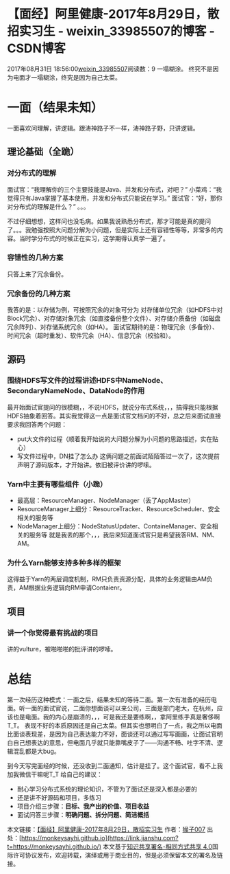 # 【面经】阿里健康-2017年8月29日，散招实习生 - weixin_33985507的博客 - CSDN博客
2017年08月31日 18:56:00[weixin_33985507](https://me.csdn.net/weixin_33985507)阅读数：9
一塌糊涂。
终究不是因为电面才一塌糊涂，终究是因为自己太菜。
# 一面（结果未知）
一面喜欢问理解，讲逻辑。跟涛神路子不一样，涛神路子野，只讲逻辑。
## 理论基础（全跪）
### 对分布式的理解
面试官：“我理解你的三个主要技能是Java、并发和分布式，对吧？”
小菜鸡：“我觉得只有Java掌握了基本使用，并发和分布式只能说在学习。”
面试官：“好，那你对分布式的理解是什么？”
。。。
> 
不过仔细想想，这样问也没毛病。如果我说熟悉分布式，那才可能是真的提问了。。。我勉强按照大问题分解为小问题，但是实际上还有容错性等等，非常多的内容。当时学分布式的时候正在实习，这学期得认真学一遍了。
### 容错性的几种方案
只答上来了冗余备份。
### 冗余备份的几种方案
我答的是：以存储为例，可按照冗余的对象可分为 对存储单位冗余（如HDFS中对Block冗余）、对存储对象冗余（如直接备份整个文件）、对存储介质备份（如磁盘冗余阵列）、对存储系统冗余（如HA）。
面试官期待的是：物理冗余（多备份）、时间冗余（超时重发）、软件冗余（HA）、信息冗余（校验和）。
## 源码
### 围绕HDFS写文件的过程讲述HDFS中NameNode、SecondaryNameNode、DataNode的作用
最开始面试官提问的很模糊，，不说HDFS，就说分布式系统，，，搞得我只能根据HDFS抽象着回答。其实我觉得这一点是面试官文档问的不好，总之后来面试直接要求我回答两个问题：
- put大文件的过程（顺着我开始说的大问题分解为小问题的思路描述，实在贴心）
- 写文件过程中，DN挂了怎么办
这俩问题之前面试陌陌答过一次了，这次提前声明了源码版本，才开始讲。依旧被评价讲的啰嗦。
### Yarn中主要有哪些组件（小跪）
- 最高层：ResourceManager、NodeManager（丢了AppMaster）
- ResourceManager上细分：ResourceTracker、ResourceScheduler、安全相关的服务等
- NodeManager上细分：NodeStatusUpdater、ContaineManager、安全相关的服务等
就是我丢的那个，，，我后来知道面试官只是希望我答RM、NM、AM。
### 为什么Yarn能够支持多种多样的框架
这得益于Yarn的两层调度机制，RM只负责资源分配，具体的业务逻辑由AM负责，AM根据业务逻辑向RM申请Contaienr。
## 项目
### 讲一个你觉得最有挑战的项目
讲的vulture，被啪啪啪的批评讲的啰嗦。
# 总结
> 
第一次经历这种模式：一面之后，结果未知的等待二面。第一次有准备的经历电面。听一面的面试官说，二面你想面谈可以来公司，三面是部门老大，在杭州，应该也是电面。我的内心是崩溃的，，，可是我还是要练啊，，拿阿里练手真是奢侈啊T_T。
表现不好的本质原因还是自己太菜。但其实也想明白了一点，我之所以电面比面谈表现差，是因为自己表达能力不好，面谈还可以通过写写画画，让面试官明白自己想表达的意思，但电面几乎就只能靠嘴皮子了——沟通不畅、吐字不清、逻辑混乱都是大bug。
> 
到今天写完面经的时候，还没收到二面通知，估计是挂了。这个面试官，看不上我加我微信干嘛呢T_T
给自己的建议：
- 耐心学习分布式系统的理论知识，不管为了面试还是深入都是必要的
- 还是讲不好源码和项目，多练习
- 项目介绍三步骤：**目标、我产出的价值、项目收益**
- 面试问答三步骤：**明确问题、拆分问题、简洁概括**
> 
本文链接：[【面经】阿里健康-2017年8月29日，散招实习生](https://link.jianshu.com?t=https://monkeysayhi.github.io/2017/08/31/%E3%80%90%E9%9D%A2%E7%BB%8F%E3%80%91%E9%98%BF%E9%87%8C%E5%81%A5%E5%BA%B7-2017%E5%B9%B48%E6%9C%8829%E6%97%A5%EF%BC%8C%E6%95%A3%E6%8B%9B%E5%AE%9E%E4%B9%A0%E7%94%9F/)
作者：[猴子007](https://link.jianshu.com?t=mailto:monkeysayhi7@gmail.com)
出处：[https://monkeysayhi.github.io](https://link.jianshu.com?t=https://monkeysayhi.github.io/)
本文基于[知识共享署名-相同方式共享 4.0](https://link.jianshu.com?t=http://creativecommons.org/licenses/by-sa/4.0/)国际许可协议发布，欢迎转载，演绎或用于商业目的，但是必须保留本文的署名及链接。
